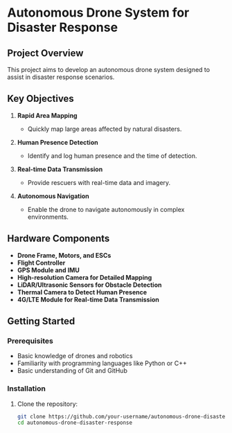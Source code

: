 # Autonomous Drone System for Disaster Response

## Project Overview

This project aims to develop an autonomous drone system designed to assist in disaster response scenarios.

## Key Objectives

1. **Rapid Area Mapping**

   - Quickly map large areas affected by natural disasters.

2. **Human Presence Detection**

   - Identify and log human presence and the time of detection.

3. **Real-time Data Transmission**

   - Provide rescuers with real-time data and imagery.

4. **Autonomous Navigation**
   - Enable the drone to navigate autonomously in complex environments.

## Hardware Components

- **Drone Frame, Motors, and ESCs**
- **Flight Controller**
- **GPS Module and IMU**
- **High-resolution Camera for Detailed Mapping**
- **LiDAR/Ultrasonic Sensors for Obstacle Detection**
- **Thermal Camera to Detect Human Presence**
- **4G/LTE Module for Real-time Data Transmission**

## Getting Started

### Prerequisites

- Basic knowledge of drones and robotics
- Familiarity with programming languages like Python or C++
- Basic understanding of Git and GitHub

### Installation

1. Clone the repository:
   ```bash
   git clone https://github.com/your-username/autonomous-drone-disaster-response.git
   cd autonomous-drone-disaster-response
   ```
